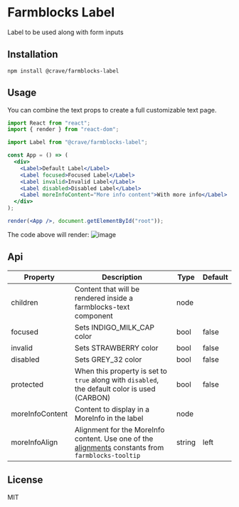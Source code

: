 # Farmblocks Label

Label to be used along with form inputs

## Installation

```
npm install @crave/farmblocks-label
```

## Usage

You can combine the text props to create a full customizable text page.

```jsx
import React from "react";
import { render } from "react-dom";

import Label from "@crave/farmblocks-label";

const App = () => (
  <div>
    <Label>Default Label</Label>
    <Label focused>Focused Label</Label>
    <Label invalid>Invalid Label</Label>
    <Label disabled>Disabled Label</Label>
    <Label moreInfoContent="More info content">With more info</Label>
  </div>
);

render(<App />, document.getElementById("root"));
```

The code above will render:
![image](https://user-images.githubusercontent.com/17936244/49942331-286fd000-fecc-11e8-94e9-460029233bef.png)

## Api

| Property        | Description                                                                                                                                                                                           | Type   | Default |
| --------------- | ----------------------------------------------------------------------------------------------------------------------------------------------------------------------------------------------------- | ------ | ------- |
| children        | Content that will be rendered inside a farmblocks-text component                                                                                                                                      | node   |         |
| focused         | Sets INDIGO_MILK_CAP color                                                                                                                                                                            | bool   | false   |
| invalid         | Sets STRAWBERRY color                                                                                                                                                                                 | bool   | false   |
| disabled        | Sets GREY_32 color                                                                                                                                                                                    | bool   | false   |
| protected       | When this property is set to `true` along with `disabled`, the default color is used (CARBON)                                                                                                         | bool   | false   |
| moreInfoContent | Content to display in a MoreInfo in the label                                                                                                                                                         | node   |         |
| moreInfoAlign   | Alignment for the MoreInfo content. Use one of the [alignments](https://github.com/CraveFood/farmblocks/blob/master/packages/tooltip/src/constants/alignments.js) constants from `farmblocks-tooltip` | string | left    |

## License

MIT
